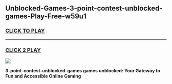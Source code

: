 
## Unblocked-Games-3-point-contest-unblocked-games-Play-Free-w59u1
<h3>
<a href="https://premium76.site?title=3-point-contest-unblocked-games&ref=18A1">CLICK TO PLAY</a></h3>
<hr>

<h3>
<a href="https://premium76.site?title=3-point-contest-unblocked-games&ref=18A1">CLICK 2 PLAY</a>
  
</h3>

<a href="https://premium76.site?title=3-point-contest-unblocked-games&ref=18A1"><img src="https://clearcache.store/games.png"></a>


**3-point-contest-unblocked-games games unblocked: Your Gateway to Fun and Accessible Online Gaming**
